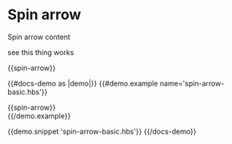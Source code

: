 # Spin arrow

Spin arrow content

see this thing works

{{spin-arrow}}

{{#docs-demo as |demo|}}
  {{#demo.example name='spin-arrow-basic.hbs'}}
    <div>
      {{spin-arrow}}
    </div>
  {{/demo.example}}

  {{demo.snippet 'spin-arrow-basic.hbs'}}
{{/docs-demo}}